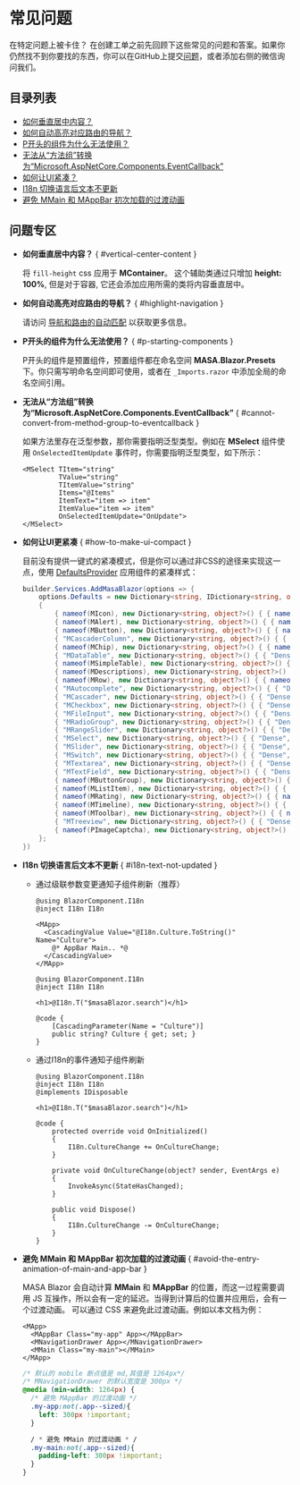 ﻿# 常见问题

在特定问题上被卡住？ 在创建工单之前先回顾下这些常见的问题和答案。如果你仍然找不到你要找的东西，你可以在GitHub上提交[问题](https://github.com/masastack/MASA.Blazor/issues)，或者添加右侧的微信询问我们。

## 目录列表

- [如何垂直居中内容？](#vertical-center-content)
- [如何自动高亮对应路由的导航？](#highlight-navigation)
- [P开头的组件为什么无法使用？](#p-starting-components)
- [无法从“方法组”转换为“Microsoft.AspNetCore.Components.EventCallback”](#cannot-convert-from-method-group-to-eventcallback)
- [如何让UI紧凑？](#how-to-make-ui-compact)
- [I18n 切换语言后文本不更新](#i18n-text-not-updated)
- [避免 MMain 和 MAppBar 初次加载的过渡动画](#avoid-the-entry-animation-of-main-and-app-bar)

## 问题专区

- **如何垂直居中内容？** { #vertical-center-content }

  将 `fill-height` css 应用于 **MContainer**。 这个辅助类通过只增加 **height: 100%**, 但是对于容器, 它还会添加应用所需的类将内容垂直居中。

- **如何自动高亮对应路由的导航？** { #highlight-navigation }

  请访问 [导航和路由的自动匹配](/blazor/features/auto-match-nav) 以获取更多信息。

- **P开头的组件为什么无法使用？** { #p-starting-components }

  P开头的组件是预置组件，预置组件都在命名空间 **MASA.Blazor.Presets** 下。你只需写明命名空间即可使用，或者在 `_Imports.razor` 中添加全局的命名空间引用。

- **无法从“方法组”转换为“Microsoft.AspNetCore.Components.EventCallback”** { #cannot-convert-from-method-group-to-eventcallback }

  如果方法里存在泛型参数，那你需要指明泛型类型。例如在 **MSelect** 组件使用 `OnSelectedItemUpdate` 事件时，你需要指明泛型类型，如下所示：

  ``` razor l:1-3
  <MSelect TItem="string"
           TValue="string"
           TItemValue="string"
           Items="@Items"
           ItemText="item => item"
           ItemValue="item => item"
           OnSelectedItemUpdate="OnUpdate">
  </MSelect>
  ```
- **如何让UI更紧凑** { #how-to-make-ui-compact }

  目前没有提供一键式的紧凑模式，但是你可以通过非CSS的途径来实现这一点，使用 [DefaultsProvider](https://docs.masastack.com/blazor/components/defaults-providers) 应用组件的紧凑样式：

  ```cs Program.cs
  builder.Services.AddMasaBlazor(options => {
      options.Defaults = new Dictionary<string, IDictionary<string, object?>?>()
      {
          { nameof(MIcon), new Dictionary<string, object?>() { { nameof(MIcon.Dense), true } } },
          { nameof(MAlert), new Dictionary<string, object?>() { { nameof(MAlert.Dense), true } } },
          { nameof(MButton), new Dictionary<string, object?>() { { nameof(MButton.Small), true } } },
          { "MCascaderColumn", new Dictionary<string, object?>() { { "Dense", true } } },
          { nameof(MChip), new Dictionary<string, object?>() { { nameof(MChip.Small), true } } },
          { "MDataTable", new Dictionary<string, object?>() { { "Dense", true } } },
          { nameof(MSimpleTable), new Dictionary<string, object?>() { { nameof(MSimpleTable.Dense), true } } },
          { nameof(MDescriptions), new Dictionary<string, object?>() { { nameof(MDescriptions.Dense), true } } },
          { nameof(MRow), new Dictionary<string, object?>() { { nameof(MRow.Dense), true } } },
          { "MAutocomplete", new Dictionary<string, object?>() { { "Dense", true } } },
          { "MCascader", new Dictionary<string, object?>() { { "Dense", true } } },
          { "MCheckbox", new Dictionary<string, object?>() { { "Dense", true } } },
          { "MFileInput", new Dictionary<string, object?>() { { "Dense", true } } },
          { "MRadioGroup", new Dictionary<string, object?>() { { "Dense", true } } },
          { "MRangeSlider", new Dictionary<string, object?>() { { "Dense", true } } },
          { "MSelect", new Dictionary<string, object?>() { { "Dense", true } } },
          { "MSlider", new Dictionary<string, object?>() { { "Dense", true } } },
          { "MSwitch", new Dictionary<string, object?>() { { "Dense", true } } },
          { "MTextarea", new Dictionary<string, object?>() { { "Dense", true } } },
          { "MTextField", new Dictionary<string, object?>() { { "Dense", true } } },
          { nameof(MButtonGroup), new Dictionary<string, object?>() { { nameof(MButtonGroup.Dense), true } } },
          { nameof(MListItem), new Dictionary<string, object?>() { { nameof(MListItem.Dense), true } } },
          { nameof(MRating), new Dictionary<string, object?>() { { nameof(MRating.Dense), true } } },
          { nameof(MTimeline), new Dictionary<string, object?>() { { nameof(MTimeline.Dense), true } } },
          { nameof(MToolbar), new Dictionary<string, object?>() { { nameof(MToolbar.Dense), true } } },
          { "MTreeview", new Dictionary<string, object?>() { { "Dense", true } } },
          { nameof(PImageCaptcha), new Dictionary<string, object?>() { { nameof(PImageCaptcha.Dense), true } } }
      };
  })
  ```
  
- **I18n 切换语言后文本不更新** { #i18n-text-not-updated }

  - 通过级联参数变更通知子组件刷新（推荐）

    ```razor MainLayout
    @using BlazorComponent.I18n
    @inject I18n I18n

    <MApp>
      <CascadingValue Value="@I18n.Culture.ToString()" Name="Culture">
        @* AppBar Main.. *@
      </CascadingValue>
    </MApp>
    ```  
    
    ``` razor PageOrComponent.razor
    @using BlazorComponent.I18n
    @inject I18n I18n
    
    <h1>@I18n.T("$masaBlazor.search")</h1>
    
    @code {
        [CascadingParameter(Name = "Culture")]
        public string? Culture { get; set; }
    }
    ```

  - 通过I18n的事件通知子组件刷新

    ``` razor
    @using BlazorComponent.I18n
    @inject I18n I18n
    @implements IDisposable
    
    <h1>@I18n.T("$masaBlazor.search")</h1>
    
    @code {
        protected override void OnInitialized()
        {
            I18n.CultureChange += OnCultureChange;
        }
    
        private void OnCultureChange(object? sender, EventArgs e)
        {
            InvokeAsync(StateHasChanged);
        }
    
        public void Dispose()
        {
            I18n.CultureChange -= OnCultureChange;
        }
    }
    ```

- **避免 MMain 和 MAppBar 初次加载的过渡动画** { #avoid-the-entry-animation-of-main-and-app-bar }

  MASA Blazor 会自动计算 **MMain** 和 **MAppBar** 的位置，而这一过程需要调用 JS 互操作，所以会有一定的延迟。当得到计算后的位置并应用后，会有一个过渡动画。
  可以通过 CSS 来避免此过渡动画。例如以本文档为例：

  ```razor
  <MApp>
    <MAppBar Class="my-app" App></MAppBar>
    <MNavigationDrawer App></MNavigationDrawer>
    <MMain Class="my-main"></MMain>
  </MApp>
  ```

  ``` css
  /* 默认的 mobile 断点值是 md,其值是 1264px*/
  /* MNavigationDrawer 的默认宽度是 300px */
  @media (min-width: 1264px) {
    /* 避免 MAppBar 的过渡动画 */
    .my-app:not(.app--sized){
      left: 300px !important;
    }
  
    / * 避免 MMain 的过渡动画 * /
    .my-main:not(.app--sized){
      padding-left: 300px !important;
    }
  }
  ```